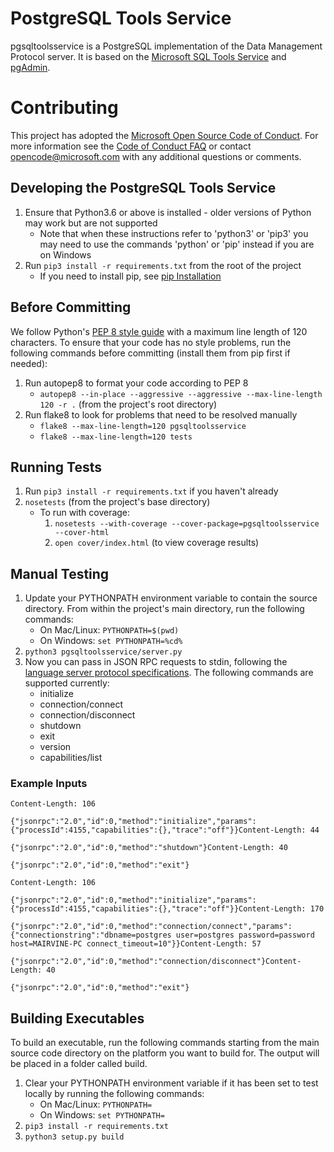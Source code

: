 # PostgreSQL Tools Service
pgsqltoolsservice is a PostgreSQL implementation of the Data Management Protocol server. It is based on the [Microsoft SQL Tools Service](https://github.com/Microsoft/sqltoolsservice) and [pgAdmin](https://www.pgadmin.org).

# Contributing

This project has adopted the [Microsoft Open Source Code of Conduct](https://opensource.microsoft.com/codeofconduct/). For more information see the [Code of Conduct FAQ](https://opensource.microsoft.com/codeofconduct/faq/) or contact [opencode@microsoft.com](mailto:opencode@microsoft.com) with any additional questions or comments.

## Developing the PostgreSQL Tools Service
1. Ensure that Python3.6 or above is installed - older versions of Python may work but are not supported
    - Note that when these instructions refer to 'python3' or 'pip3' you may need to use the commands 'python' or 'pip' instead if you are on Windows
2. Run `pip3 install -r requirements.txt` from the root of the project
    - If you need to install pip, see [pip Installation](https://pip.pypa.io/en/latest/installing/)

## Before Committing
We follow Python's [PEP 8 style guide](https://www.python.org/dev/peps/pep-0008) with a maximum line length of 120 characters. To ensure that your code has no style problems, run the following commands before committing (install them from pip first if needed):
1. Run autopep8 to format your code according to PEP 8
    - `autopep8 --in-place --aggressive --aggressive --max-line-length 120 -r .` (from the project's root directory)
2. Run flake8 to look for problems that need to be resolved manually
    - `flake8 --max-line-length=120 pgsqltoolsservice`
    - `flake8 --max-line-length=120 tests`

## Running Tests
1. Run `pip3 install -r requirements.txt` if you haven't already
2. `nosetests` (from the project's base directory)
    - To run with coverage:
        1. `nosetests --with-coverage --cover-package=pgsqltoolsservice --cover-html`
        2. `open cover/index.html` (to view coverage results)

## Manual Testing
1. Update your PYTHONPATH environment variable to contain the source directory. From within the project's main directory, run the following commands:
    - On Mac/Linux: `PYTHONPATH=$(pwd)`
    - On Windows: `set PYTHONPATH=%cd%`
2. `python3 pgsqltoolsservice/server.py`
3. Now you can pass in JSON RPC requests to stdin, following the [language server protocol specifications](https://github.com/Microsoft/language-server-protocol/blob/master/protocol.md). The following commands are supported currently:
    - initialize
    - connection/connect
    - connection/disconnect
    - shutdown
    - exit
    - version
    - capabilities/list

### Example Inputs
```
Content-Length: 106

{"jsonrpc":"2.0","id":0,"method":"initialize","params":{"processId":4155,"capabilities":{},"trace":"off"}}Content-Length: 44

{"jsonrpc":"2.0","id":0,"method":"shutdown"}Content-Length: 40

{"jsonrpc":"2.0","id":0,"method":"exit"}
```

```
Content-Length: 106

{"jsonrpc":"2.0","id":0,"method":"initialize","params":{"processId":4155,"capabilities":{},"trace":"off"}}Content-Length: 170

{"jsonrpc":"2.0","id":0,"method":"connection/connect","params":{"connectionstring":"dbname=postgres user=postgres password=password host=MAIRVINE-PC connect_timeout=10"}}Content-Length: 57

{"jsonrpc":"2.0","id":0,"method":"connection/disconnect"}Content-Length: 40

{"jsonrpc":"2.0","id":0,"method":"exit"}
```

## Building Executables
To build an executable, run the following commands starting from the main source code directory on the platform you want to build for. The output will be placed in a folder called build.
1. Clear your PYTHONPATH environment variable if it has been set to test locally by running the following commands:
    - On Mac/Linux: `PYTHONPATH=`
    - On Windows: `set PYTHONPATH=`
2. `pip3 install -r requirements.txt`
3. `python3 setup.py build`
